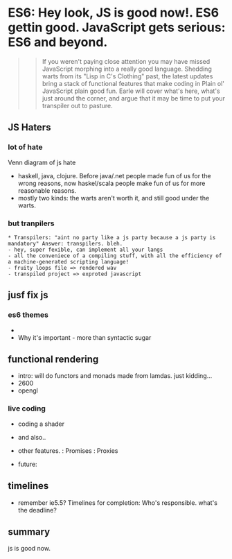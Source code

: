 # ES6: Hey look, JS is good now!. ES6 gettin good. JavaScript gets serious: ES6 and beyond.

>> If you weren't paying close attention you may have missed JavaScript morphing into a really good language. Shedding warts from its "Lisp in C's Clothing" past, the latest updates bring a stack of functional features that make coding in Plain ol' JavaScript plain good fun. Earle will cover what's here, what's just around the corner, and argue that it may be time to put your transpiler out to pasture.

## JS Haters

### lot of hate

Venn diagram of js hate
- haskell, java, clojure. Before java/.net people made fun of us for the wrong reasons, now haskel/scala people make fun of us for more reasonable reasons.
- mostly two kinds: the warts aren't worth it, and still good under the warts.

### but tranpilers

    * Transpilers: "aint no party like a js party because a js party is mandatory" Answer: transpilers. bleh.
    - hey, super fexible, can implement all your langs
    - all the conveniece of a compiling stuff, with all the efficiency of a machine-generated scripting language!
    - fruity loops file => rendered wav
    - transpiled project => exproted javascript

## jusf fix js

### es6 themes
-
- Why it's important - more than syntactic sugar

## functional rendering

- intro: will do functors and monads made from lamdas. just kidding...
- 2600
- opengl

###  live coding
- coding a shader

* and also..
- other features.
	: Promises
	: Proxies

- future:

## timelines

   - remember ie5.5?
   Timelines for completion: Who's responsible. what's the deadline?

## summary
js is good now.
